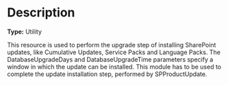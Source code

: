 # Description

**Type:** Utility

This resource is used to perform the upgrade step of installing SharePoint
updates, like Cumulative Updates, Service Packs and Language Packs. The
DatabaseUpgradeDays and DatabaseUpgradeTime parameters specify a window in
which the update can be installed. This module has to be used to complete the
update installation step, performed by SPProductUpdate.
